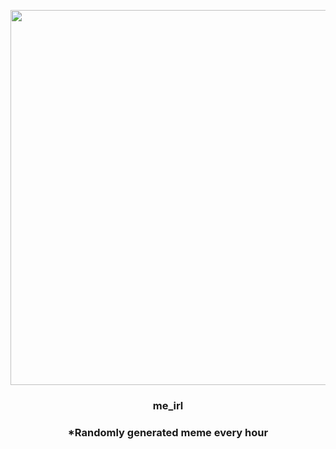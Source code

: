 <p align="center">
        <img src="https://i.redd.it/lkbefvure1n91.jpg" width="600" height="600">
        </p>
        <h3 align="center">me_irl</h3>
        <h3 align="center">*Randomly generated meme every hour</h3>
    